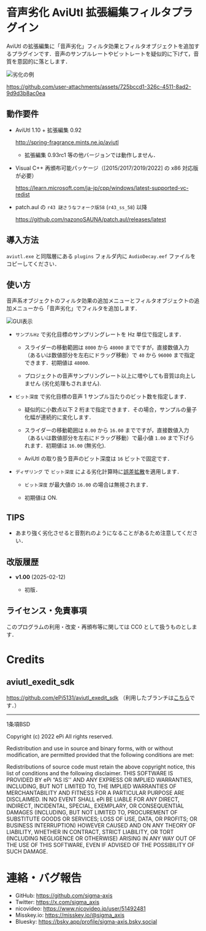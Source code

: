 # 音声劣化 AviUtl 拡張編集フィルタプラグイン

AviUtl の拡張編集に「音声劣化」フィルタ効果とフィルタオブジェクトを追加するプラグインです．音声のサンプルレートやビットレートを疑似的に下げて，音質を意図的に落とします．

![劣化の例](https://github.com/user-attachments/assets/e5e3d35c-4689-41ff-9db7-2c19701331c5)

https://github.com/user-attachments/assets/725bccd1-326c-4511-8ad2-9d9d3b8ac0ea


## 動作要件

- AviUtl 1.10 + 拡張編集 0.92

  http://spring-fragrance.mints.ne.jp/aviutl
  - 拡張編集 0.93rc1 等の他バージョンでは動作しません．

- Visual C++ 再頒布可能パッケージ（\[2015/2017/2019/2022\] の x86 対応版が必要）

  https://learn.microsoft.com/ja-jp/cpp/windows/latest-supported-vc-redist

- patch.aul の `r43 謎さうなフォーク版58` (`r43_ss_58`) 以降

  https://github.com/nazonoSAUNA/patch.aul/releases/latest


## 導入方法

`aviutl.exe` と同階層にある `plugins` フォルダ内に `AudioDecay.eef` ファイルをコピーしてください．

## 使い方

音声系オブジェクトのフィルタ効果の追加メニューとフィルタオブジェクトの追加メニューから「音声劣化」でフィルタを追加します．

![GUI表示](https://github.com/user-attachments/assets/6fd82f59-757d-4683-9afc-1908bfa2954d)

- `サンプルHz` で劣化目標のサンプリングレートを Hz 単位で指定します．

  - スライダーの移動範囲は `8000` から `48000` までですが，直接数値入力（あるいは数値部分を左右にドラッグ移動）で `40` から `96000` まで指定できます．初期値は `48000`.

  - プロジェクトの音声サンプリングレート以上に増やしても音質は向上しません (劣化処理もされません).

- `ビット深度` で劣化目標の音声 1 サンプル当たりのビット数を指定します．

  - 疑似的に小数点以下 2 桁まで指定できます．その場合，サンプルの量子化幅が連続的に変化します．

  - スライダーの移動範囲は `8.00` から `16.00` までですが，直接数値入力（あるいは数値部分を左右にドラッグ移動）で最小値 `1.00` まで下げられます．初期値は `16.00` (無劣化).

  - AviUtl の取り扱う音声のビット深度は `16` ビットで固定です．

- `ディザリング` で `ビット深度` による劣化計算時に[誤差拡散](https://e-words.jp/w/%E3%83%87%E3%82%A3%E3%82%B6%E3%83%AA%E3%83%B3%E3%82%B0.html)を適用します．

  - `ビット深度` が最大値の `16.00` の場合は無視されます．

  - 初期値は ON.


## TIPS

- あまり強く劣化させると音割れのようになることがあるため注意してください．


## 改版履歴

- **v1.00** (2025-02-12)

  - 初版．


## ライセンス・免責事項

このプログラムの利用・改変・再頒布等に関しては CC0 として扱うものとします．


#  Credits

##  aviutl_exedit_sdk

https://github.com/ePi5131/aviutl_exedit_sdk （利用したブランチは[こちら](https://github.com/sigma-axis/aviutl_exedit_sdk/tree/self-use)です．）

---

1条項BSD

Copyright (c) 2022
ePi All rights reserved.

Redistribution and use in source and binary forms, with or without modification, are permitted provided that the following conditions are met:

Redistributions of source code must retain the above copyright notice, this list of conditions and the following disclaimer.
THIS SOFTWARE IS PROVIDED BY ePi “AS IS'' AND ANY EXPRESS OR IMPLIED WARRANTIES, INCLUDING, BUT NOT LIMITED TO, THE IMPLIED WARRANTIES OF MERCHANTABILITY AND FITNESS FOR A PARTICULAR PURPOSE ARE DISCLAIMED. IN NO EVENT SHALL ePi BE LIABLE FOR ANY DIRECT, INDIRECT, INCIDENTAL, SPECIAL, EXEMPLARY, OR CONSEQUENTIAL DAMAGES (INCLUDING, BUT NOT LIMITED TO, PROCUREMENT OF SUBSTITUTE GOODS OR SERVICES; LOSS OF USE, DATA, OR PROFITS; OR BUSINESS INTERRUPTION) HOWEVER CAUSED AND ON ANY THEORY OF LIABILITY, WHETHER IN CONTRACT, STRICT LIABILITY, OR TORT (INCLUDING NEGLIGENCE OR OTHERWISE) ARISING IN ANY WAY OUT OF THE USE OF THIS SOFTWARE, EVEN IF ADVISED OF THE POSSIBILITY OF SUCH DAMAGE.


# 連絡・バグ報告

- GitHub: https://github.com/sigma-axis
- Twitter: https://x.com/sigma_axis
- nicovideo: https://www.nicovideo.jp/user/51492481
- Misskey.io: https://misskey.io/@sigma_axis
- Bluesky: https://bsky.app/profile/sigma-axis.bsky.social
